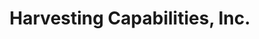 ---
title: "Harvesting Capabilities, Inc."
url: /peru/harvesting-capabilities-inc/
shop: charity
---